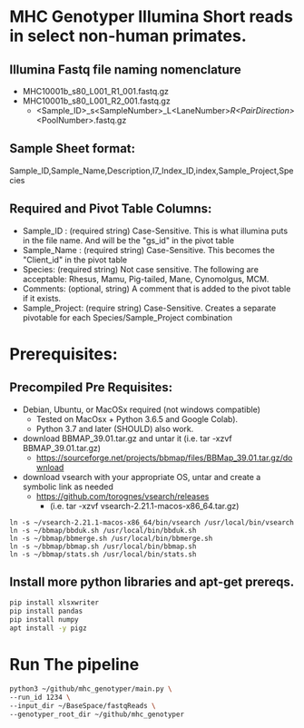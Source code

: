 # MHC Genotyper Illumina Short reads in select non-human primates.
## Illumina Fastq file naming nomenclature
- MHC10001b_s80_L001_R1_001.fastq.gz
- MHC10001b_s80_L001_R2_001.fastq.gz
    - \<Sample_ID\>_s\<SampleNumber\>_L\<LaneNumber\>_R\<PairDirection\>_\<PoolNumber\>.fastq.gz
## Sample Sheet format:
Sample_ID,Sample_Name,Description,I7_Index_ID,index,Sample_Project,Species
## Required and Pivot Table Columns:
- Sample_ID : (required string) Case-Sensitive. This is what illumina puts in the file name.  And will be the "gs_id" in the pivot table
- Sample_Name : (required string) Case-Sensitive. This becomes the "Client_id" in the pivot table
- Species: (required string) Not case sensitive. The following are acceptable: Rhesus, Mamu, Pig-tailed, Mane, Cynomolgus, MCM.
- Comments: (optional, string) A comment that is added to the pivot table if it exists.
- Sample_Project: (require string) Case-Sensitive. Creates a separate pivotable for each Species/Sample_Project combination

# Prerequisites:
## Precompiled Pre Requisites:
- Debian, Ubuntu, or MacOSx required (not windows compatible)
  - Tested on MacOsx + Python 3.6.5 and  Google Colab).
  - Python 3.7 and later (SHOULD) also work.
- download BBMAP_39.01.tar.gz and untar it (i.e. tar -xzvf BBMAP_39.01.tar.gz)
  - https://sourceforge.net/projects/bbmap/files/BBMap_39.01.tar.gz/download
- download vsearch with your appropriate OS, untar and create a symbolic link as needed
  - https://github.com/torognes/vsearch/releases
    - (i.e. tar -xzvf vsearch-2.21.1-macos-x86_64.tar.gz)
```
ln -s ~/vsearch-2.21.1-macos-x86_64/bin/vsearch /usr/local/bin/vsearch
ln -s ~/bbmap/bbduk.sh /usr/local/bin/bbduk.sh
ln -s ~/bbmap/bbmerge.sh /usr/local/bin/bbmerge.sh
ln -s ~/bbmap/bbmap.sh /usr/local/bin/bbmap.sh
ln -s ~/bbmap/stats.sh /usr/local/bin/stats.sh
```
## Install more python libraries and apt-get prereqs.
```bash
pip install xlsxwriter
pip install pandas
pip install numpy
apt install -y pigz
```
# Run The pipeline
```bash
python3 ~/github/mhc_genotyper/main.py \
--run_id 1234 \
--input_dir ~/BaseSpace/fastqReads \
--genotyper_root_dir ~/github/mhc_genotyper
```